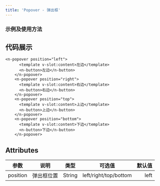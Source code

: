 ```yaml
---
title: 'Popover - 弹出框'
---
```

### 示例及使用方法 ###

<clientOnly>
<popover-demos></popover-demos>
</clientOnly>

<h2>代码展示</h2>

```vue
<n-popover position="left">
      <template v-slot:content>左边</template>
      <n-button>左边</n-button>
    </n-popover>
    <n-popover position="right">
      <template v-slot:content>右边</template>
      <n-button>右边</n-button>
    </n-popover>
    <n-popover position="top">
      <template v-slot:content>上边</template>
      <n-button>上边</n-button>
    </n-popover>
    <n-popover position="bottom">
      <template v-slot:content>下边</template>
      <n-button>下边</n-button>
    </n-popover>
```

<h2>Attributes</h2>

| 参数     |     说明     |  类型   | 可选值 | 默认值 |
| -------- | :----------: | :-----: | :----: | -----: |
| position |   弹出框位置   | String  |   left/right/top/bottom    |   left |